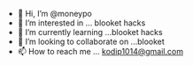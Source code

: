 - 👋 Hi, I’m @moneypo
- 👀 I’m interested in ... blooket hacks
- 🌱 I’m currently learning ...blooket hacks
- 💞️ I’m looking to collaborate on ...blooket
- 📫 How to reach me ... kodip1014@gmail.com

<!---
moneypo/moneypo is a ✨ special ✨ repository because its `README.md` (this file) appears on your GitHub profile.
You can click the Preview link to take a look at your changes.
--->

